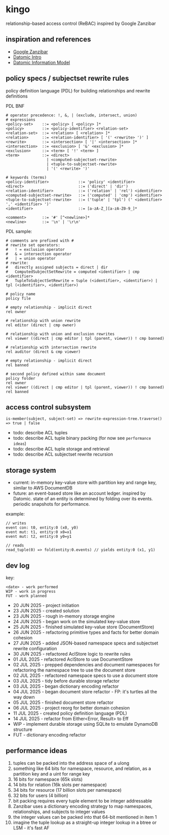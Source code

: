 # kingo
relationship-based access control (ReBAC) inspired by Google Zanzibar

## inspiration and references
- [Google Zanzibar](https://research.google/pubs/zanzibar-googles-consistent-global-authorization-system/)
- [Datomic Intro](https://www.youtube.com/watch?v=Cym4TZwTCNU)
- [Datomic Information Model](https://www.infoq.com/articles/Datomic-Information-Model/)

## policy specs / subjectset rewrite rules
policy definition language (PDL) for building relationships and rewrite definitions

PDL BNF
```bnf
# operator precedence: !, &, | (exclude, intersect, union)
# expressions
<policy-set>    ::= <policy> [ <policy> ]*
<policy>        ::= <policy-identifier> <relation-set>
<relation-set>  ::= <relation> [ <relation> ]*
<relation>      ::= <relation-identifier> [ '(' <rewrite> ')' ]
<rewrite>       ::= <intersection> [ '|' <intersection> ]*
<intersection>  ::= <exclusion> [ '&' <exclusion> ]*
<exclusion>     ::= <term> [ '!' <term> ]
<term>          ::= <direct>
                  | <computed-subjectset-rewrite>
                  | <tuple-to-subjectset-rewrite>
                  | '(' <rewrite> ')'

# keywords (terms)
<policy-identifier>             ::= 'policy' <identifier>
<direct>                        ::= ('direct' | 'dir')
<relation-identifier>           ::= ('relation' | 'rel') <identifier>
<computed-subjectset-rewrite>   ::= ('computed' | 'cmp') <identifier>
<tuple-to-subjectset-rewrite>   ::= ('tuple' | 'tpl') (' <identifier> ',' <identifier> ')'
<identifier>                    ::= [a-zA-Z_][a-zA-Z0-9_]*

<comment>       ::= '#' [^<newline>]*
<newline>       ::= '\n' | '\r\n'
```

PDL sample:
```pdl
# comments are prefixed with #
# rewrite set operators:
#   ! = exclusion operator
#   & = intersection operator
#   | = union operator
# rewrite:
#   directly assigned subjects = direct | dir
#   ComputedSubjectSetRewrite = computed <identifier> | cmp <identifier>
#   TupleToSubjectSetRewrite = tuple (<identifier>, <identifier>) | tpl (<identifier>, <identifier>)

# policy name
policy file

# empty relationship - implicit direct
rel owner 

# relationship with union rewrite
rel editor (direct | cmp owner) 

# relationship with union and exclusion rewrites
rel viewer ((direct | cmp editor | tpl (parent, viewer)) ! cmp banned) 

# relationship with intersection rewrite
rel auditor (direct & cmp viewer) 

# empty relationship - implicit direct
rel banned 

# second policy defined within same document
policy folder
rel owner 
rel viewer ((direct | cmp editor | tpl (parent, viewer)) ! cmp banned)
rel banned
```

## access control subsystem
`is-member(subject, subject-set) => rewrite-expression-tree.traverse() => true | false`
- todo: describe ACL tuples 
- todo: describe ACL tuple binary packing (for now see `performance ideas`)
- todo: describe ACL tuple storage and retrieval
- todo: describe ACL subjectset rewrite recursion 

## storage system
- current: in-memory key-value store with partition key and range key, similar to AWS DocumentDB
- future: an event-based store like an account ledger. inspired by Datomic. state of an entity is determined by folding over its events. periodic snapshots for performance.

example: 
```
// writes
event con: t0, entity:0 (x0, y0)
event mut: t1, entity:0 x0=x1
event mut: t2, entity:0 y0=y1

// reads
read_tuple(0) => fold(entity:0.events) // yields entity:0 (x1, y1)
 ```

## dev log

key:
```
<date> - work performed
WIP - work in progress
FUT - work planned
```

- 20 JUN 2025 - project initiation
- 23 JUN 2025 - created solution
- 23 JUN 2025 - rough in-memory storage engine
- 24 JUN 2025 - began work on the simulated key-value store
- 25 JUN 2025 - finished simulated key-value store (DocumentStore)
- 26 JUN 2025 - refactoring primitive types and facts for better domain cohesion
- 27 JUN 2025 - added JSON-based namespace specs and subjectset rewrite configuration 
- 30 JUN 2025 - refactored AclStore logic to rewrite rules
- 01 JUL 2025 - refactored AclStore to use DocumentStore
- 02 JUL 2025 - prepped dependencies and document namespaces for refactoring the namespace tree to use the document store
- 02 JUL 2025 - refactored namespace specs to use a document store
- 03 JUL 2025 - tidy before durable storage refactor
- 03 JUL 2025 - began dictionary encoding refactor
- 04 JUL 2025 - began document store refactor - FP: it's turtles all the way down
- 05 JUL 2025 - finished document store refactor
- 06 JUL 2025 - project reorg for better domain cohesion
- 11 JUL 2025 - created policy definition language (PDL)
- 14 JUL 2025 - refactor from Either<Error, Result> to Eff<Result>
- WIP - implement durable storage using SQLite to emulate DynamoDB structure
- FUT - dictionary encoding refactor 

## performance ideas
1. tuples can be packed into the address space of a ulong 
1. something like 64 bits for namespace, resource, and relation, as a partition key and a uint for range key
1. 16 bits for namespace (65k slots)
1. 14 bits for relation (16k slots per namespace)
1. 34 bits for resource (17 billion slots per namespace)
1. 32 bits for users (4 billion)
1. bit packing requires every tuple element to be integer addressable
1. Zanzibar uses a dictionary encoding strategy to map namespaces, relationships, and subjects to integer values
1. the integer values can be packed into that 64-bit mentioned in item 1
1. imagine the tuple lookup as a straight-up integer lookup in a btree or LSM - it's fast AF
